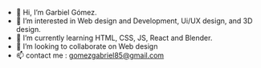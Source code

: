 - 👋 Hi, I’m Garbiel Gómez.
- 👀 I’m interested in Web design and Development, Ui/UX design, and 3D design.
- 🌱 I’m currently learning HTML, CSS, JS, React and Blender.
- 💞️ I’m looking to collaborate on Web design
- 📫 contact me : gomezgabriel85@gmail.com

<!---
Gabonche/Gabonche is a ✨ special ✨ repository because its `README.md` (this file) appears on your GitHub profile.
You can click the Preview link to take a look at your changes.
--->

